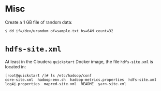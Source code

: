 # Misc
Create a 1 GB file of random data:

```shell
$ dd if=/dev/urandom of=sample.txt bs=64M count=32
```

# `hdfs-site.xml`
At least in the Cloudera `quickstart` Docker image, the file `hdfs-site.xml` is located in:

```shell
[root@quickstart /]# ls /etc/hadoop/conf
core-site.xml  hadoop-env.sh  hadoop-metrics.properties  hdfs-site.xml  log4j.properties  mapred-site.xml  README  yarn-site.xml
```

